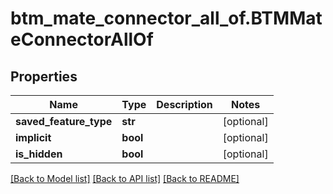 # btm_mate_connector_all_of.BTMMateConnectorAllOf

## Properties
Name | Type | Description | Notes
------------ | ------------- | ------------- | -------------
**saved_feature_type** | **str** |  | [optional] 
**implicit** | **bool** |  | [optional] 
**is_hidden** | **bool** |  | [optional] 

[[Back to Model list]](../README.md#documentation-for-models) [[Back to API list]](../README.md#documentation-for-api-endpoints) [[Back to README]](../README.md)


